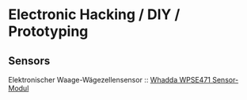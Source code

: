 # Electronic Hacking / DIY / Prototyping

## Sensors

Elektronischer Waage-Wägezellensensor :: [Whadda WPSE471 Sensor-Modul](https://whadda.com/product/electronic-scale-load-cell-sensor-wpse471/)
